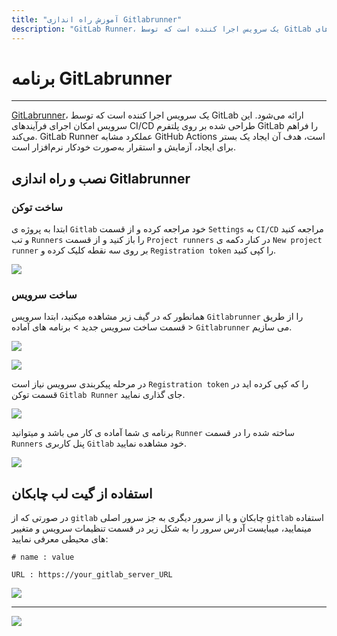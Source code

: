 ```yaml
---
title: "آموزش راه اندازی Gitlabrunner"
description: "GitLab Runner، یک سرویس اجرا کننده است که توسط GitLab ارائه می‌شود. این سرویس امکان اجرای فرآیندهای CI/CD طراحی شده بر روی پلتفرم GitLab را فراهم می‌کند."
---
```


# برنامه GitLabrunner
---

[GitLabrunner](https://chabokan.net/services/gitlab-runner/)، یک سرویس اجرا کننده است که توسط GitLab ارائه می‌شود. این سرویس امکان اجرای فرآیندهای CI/CD طراحی شده بر روی پلتفرم GitLab را فراهم می‌کند. GitLab Runner عملکرد مشابه GitHub Actions است، هدف آن ایجاد یک بستر برای ایجاد، آزمایش و استقرار به‌صورت خودکار نرم‌افزار است.

## نصب و راه اندازی Gitlabrunner


### ساخت توکن

ابتدا به پروژه ی `Gitlab` خود مراجعه کرده و از قسمت `Settings` به `CI/CD` مراجعه کنید و تب `Runners` را باز کنید و از قسمت `Project runners` در کنار دکمه ی `New project runner` بر روی سه نقطه کلیک کرده و `Registration token` را کپی کنید.

![](https://s1.chabokan.net/docs/images/gitlabrunner_20.jpg)

### ساخت سرویس

همانطور که در گیف زیر مشاهده میکنید، ابتدا سرویس `Gitlabrunner` را از طریق قسمت ساخت سرویس جدید > برنامه های آماده > `Gitlabrunner` می سازیم.

![](https://s1.chabokan.net/docs/gifs/gitlabrunner-install.gif)

![](https://s1.chabokan.net/docs/images/gitlabrunner-platform-docs-1.jpg)

در مرحله پیکربندی سرویس نیاز است `Registration token` را که کپی کرده اید در قسمت توکن `Gitlab Runner` جای گذاری نمایید.

![](https://s1.chabokan.net/docs/images/gitlabrunner_2.jpg)

برنامه ی شما آماده ی کار می باشد و میتوانید `Runner` ساخته شده را در قسمت `Runners` پنل کاربری `Gitlab` خود مشاهده نمایید.

![](https://s1.chabokan.net/docs/images/gitlabrunner_3.jpg)

## استفاده از گیت لب چابکان

در صورتی که از `gitlab` چابکان و یا از سرور دیگری به جز سرور اصلی `gitlab` استفاده مینمایید، میبایست آدرس سرور را به شکل زیر در قسمت تنظیمات سرویس و متغییر های محیطی معرفی نمایید:

```properties
# name : value

URL : https://your_gitlab_server_URL
```

![](https://s1.chabokan.net/docs/images/gitlab-env.jpg)

---
<a href="https://hub.chabokan.net/fa/services/create/gitlabrunner" ><img src="https://s1.chabokan.net/docs/images/gitlabrunner-banner.png" /></a>